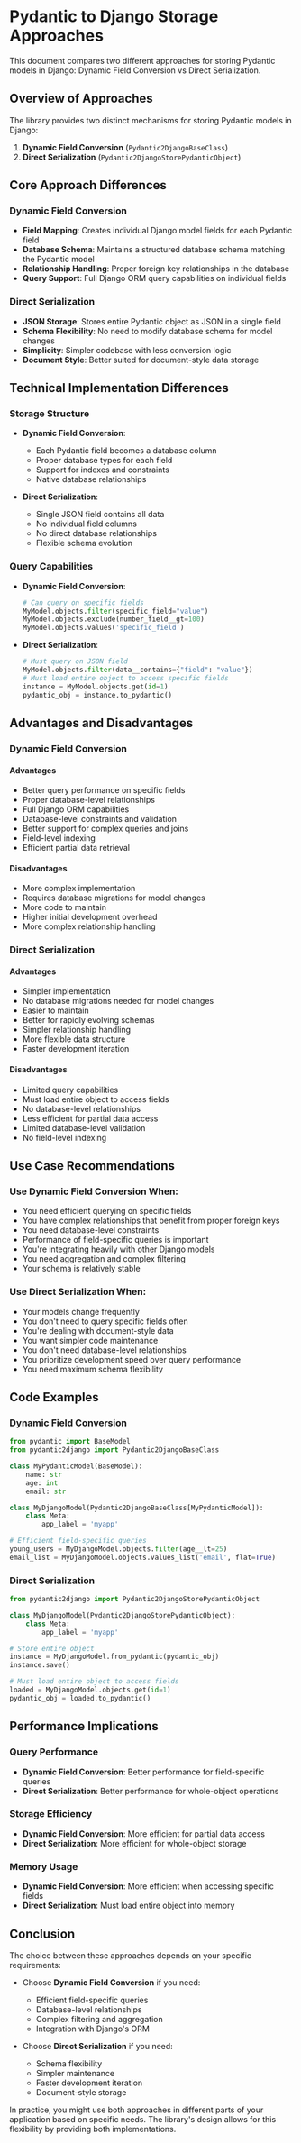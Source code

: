 # Pydantic to Django Storage Approaches

This document compares two different approaches for storing Pydantic models in Django: Dynamic Field Conversion vs Direct Serialization.

## Overview of Approaches

The library provides two distinct mechanisms for storing Pydantic models in Django:

1. **Dynamic Field Conversion** (`Pydantic2DjangoBaseClass`)
2. **Direct Serialization** (`Pydantic2DjangoStorePydanticObject`)

## Core Approach Differences

### Dynamic Field Conversion
- **Field Mapping**: Creates individual Django model fields for each Pydantic field
- **Database Schema**: Maintains a structured database schema matching the Pydantic model
- **Relationship Handling**: Proper foreign key relationships in the database
- **Query Support**: Full Django ORM query capabilities on individual fields

### Direct Serialization
- **JSON Storage**: Stores entire Pydantic object as JSON in a single field
- **Schema Flexibility**: No need to modify database schema for model changes
- **Simplicity**: Simpler codebase with less conversion logic
- **Document Style**: Better suited for document-style data storage

## Technical Implementation Differences

### Storage Structure
- **Dynamic Field Conversion**:
  - Each Pydantic field becomes a database column
  - Proper database types for each field
  - Support for indexes and constraints
  - Native database relationships

- **Direct Serialization**:
  - Single JSON field contains all data
  - No individual field columns
  - No direct database relationships
  - Flexible schema evolution

### Query Capabilities
- **Dynamic Field Conversion**:
  ```python
  # Can query on specific fields
  MyModel.objects.filter(specific_field="value")
  MyModel.objects.exclude(number_field__gt=100)
  MyModel.objects.values('specific_field')
  ```

- **Direct Serialization**:
  ```python
  # Must query on JSON field
  MyModel.objects.filter(data__contains={"field": "value"})
  # Must load entire object to access specific fields
  instance = MyModel.objects.get(id=1)
  pydantic_obj = instance.to_pydantic()
  ```

## Advantages and Disadvantages

### Dynamic Field Conversion

#### Advantages
- Better query performance on specific fields
- Proper database-level relationships
- Full Django ORM capabilities
- Database-level constraints and validation
- Better support for complex queries and joins
- Field-level indexing
- Efficient partial data retrieval

#### Disadvantages
- More complex implementation
- Requires database migrations for model changes
- More code to maintain
- Higher initial development overhead
- More complex relationship handling

### Direct Serialization

#### Advantages
- Simpler implementation
- No database migrations needed for model changes
- Easier to maintain
- Better for rapidly evolving schemas
- Simpler relationship handling
- More flexible data structure
- Faster development iteration

#### Disadvantages
- Limited query capabilities
- Must load entire object to access fields
- No database-level relationships
- Less efficient for partial data access
- Limited database-level validation
- No field-level indexing

## Use Case Recommendations

### Use Dynamic Field Conversion When:
- You need efficient querying on specific fields
- You have complex relationships that benefit from proper foreign keys
- You need database-level constraints
- Performance of field-specific queries is important
- You're integrating heavily with other Django models
- You need aggregation and complex filtering
- Your schema is relatively stable

### Use Direct Serialization When:
- Your models change frequently
- You don't need to query specific fields often
- You're dealing with document-style data
- You want simpler code maintenance
- You don't need database-level relationships
- You prioritize development speed over query performance
- You need maximum schema flexibility

## Code Examples

### Dynamic Field Conversion
```python
from pydantic import BaseModel
from pydantic2django import Pydantic2DjangoBaseClass

class MyPydanticModel(BaseModel):
    name: str
    age: int
    email: str

class MyDjangoModel(Pydantic2DjangoBaseClass[MyPydanticModel]):
    class Meta:
        app_label = 'myapp'

# Efficient field-specific queries
young_users = MyDjangoModel.objects.filter(age__lt=25)
email_list = MyDjangoModel.objects.values_list('email', flat=True)
```

### Direct Serialization
```python
from pydantic2django import Pydantic2DjangoStorePydanticObject

class MyDjangoModel(Pydantic2DjangoStorePydanticObject):
    class Meta:
        app_label = 'myapp'

# Store entire object
instance = MyDjangoModel.from_pydantic(pydantic_obj)
instance.save()

# Must load entire object to access fields
loaded = MyDjangoModel.objects.get(id=1)
pydantic_obj = loaded.to_pydantic()
```

## Performance Implications

### Query Performance
- **Dynamic Field Conversion**: Better performance for field-specific queries
- **Direct Serialization**: Better performance for whole-object operations

### Storage Efficiency
- **Dynamic Field Conversion**: More efficient for partial data access
- **Direct Serialization**: More efficient for whole-object storage

### Memory Usage
- **Dynamic Field Conversion**: More efficient when accessing specific fields
- **Direct Serialization**: Must load entire object into memory

## Conclusion

The choice between these approaches depends on your specific requirements:

- Choose **Dynamic Field Conversion** if you need:
  - Efficient field-specific queries
  - Database-level relationships
  - Complex filtering and aggregation
  - Integration with Django's ORM

- Choose **Direct Serialization** if you need:
  - Schema flexibility
  - Simpler maintenance
  - Faster development iteration
  - Document-style storage

In practice, you might use both approaches in different parts of your application based on specific needs. The library's design allows for this flexibility by providing both implementations.
